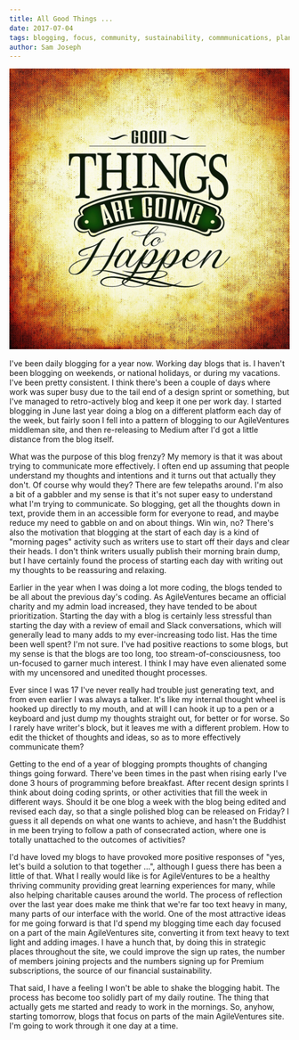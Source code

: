 ```yaml
---
title: All Good Things ...
date: 2017-07-04
tags: blogging, focus, community, sustainability, commmunications, planning, prioritizing
author: Sam Joseph
---
```


![good things](/images/good_things.jpg)

I've been daily blogging for a year now.  Working day blogs that is.  I haven't been blogging on weekends, or national holidays, or during my vacations.  I've been pretty consistent.  I think there's been a couple of days where work was super busy due to the tail end of a design sprint or something, but I've managed to retro-actively blog and keep it one per work day.  I started blogging in June last year doing a blog on a different platform each day of the week, but fairly soon I fell into a pattern of blogging to our AgileVentures middleman site, and then re-releasing to Medium after I'd got a little distance from the blog itself.

What was the purpose of this blog frenzy?  My memory is that it was about trying to communicate more effectively.  I often end up assuming that people understand my thoughts and intentions and it turns out that actually they don't.  Of course why would they?  There are few telepaths around.  I'm also a bit of a gabbler and my sense is that it's not super easy to understand what I'm trying to communicate.  So blogging, get all the thoughts down in text, provide them in an accessible form for everyone to read, and maybe reduce my need to gabble on and on about things.  Win win, no?  There's also the motivation that blogging at the start of each day is a kind of "morning pages" activity such as writers use to start off their days and clear their heads.  I don't think writers usually publish their morning brain dump, but I have certainly found the process of starting each day with writing out my thoughts to be reassuring and relaxing.  

Earlier in the year when I was doing a lot more coding, the blogs tended to be all about the previous day's coding.  As AgileVentures became an official charity and my admin load increased, they have tended to be about prioritization.  Starting the day with a blog is certainly less stressful than starting the day with a review of email and Slack conversations, which will generally lead to many adds to my ever-increasing todo list.  Has the time been well spent?  I'm not sure.  I've had positive reactions to some blogs, but my sense is that the blogs are too long, too stream-of-consciousness, too un-focused to garner much interest.  I think I may have even alienated some with my uncensored and unedited thought processes.

Ever since I was 17 I've never really had trouble just generating text, and from even earlier I was always a talker.  It's like my internal thought wheel is hooked up directly to my mouth, and at will I can hook it up to a pen or a keyboard and just dump my thoughts straight out, for better or for worse.  So I rarely have writer's block, but it leaves me with a different problem.  How to edit the thicket of thoughts and ideas, so as to more effectively communicate them?

Getting to the end of a year of blogging prompts thoughts of changing things going forward.  There've been times in the past when rising early I've done 3 hours of programming before breakfast.  After recent design sprints I think about doing coding sprints, or other activities that fill the week in different ways.  Should it be one blog a week with the blog being edited and revised each day, so that a single polished blog can be released on Friday?  I guess it all depends on what one wants to achieve, and hasn't the Buddhist in me been trying to follow a path of consecrated action, where one is totally unattached to the outcomes of activities?

I'd have loved my blogs to have provoked more positive responses of "yes, let's build a solution to that together ...", although I guess there has been a little of that.  What I really would like is for AgileVentures to be a healthy thriving community providing great learning experiences for many, while also helping charitable causes around the world.  The process of reflection over the last year does make me think that we're far too text heavy in many, many parts of our interface with the world.  One of the most attractive ideas for me going forward is that I'd spend my blogging time each day focused on a part of the main AgileVentures site, converting it from text heavy to text light and adding images.  I have a hunch that, by doing this in strategic places throughout the site, we could improve the sign up rates, the number of members joining projects and the numbers signing up for Premium subscriptions, the source of our financial sustainability.

That said, I have a feeling I won't be able to shake the blogging habit.  The process has become too solidly part of my daily routine.  The thing that actually gets me started and ready to work in the mornings.  So, anyhow, starting tomorrow, blogs that focus on parts of the main AgileVentures site.  I'm going to work through it one day at a time.
